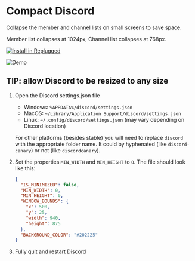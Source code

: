 # Compact Discord

Collapse the member and channel lists on small screens to save space.

Member list collapses at 1024px, Channel list collapses at 768px.

[![Install in Replugged](https://img.shields.io/badge/-Install%20in%20Replugged-blue?style=for-the-badge&logo=none)](https://replugged.dev/install?identifier=asportnoy/compact-discord&source=github)

![Demo](demo.gif)

## TIP: allow Discord to be resized to any size

1. Open the Discord settings.json file

   - Windows: `%APPDATA%/discord/settings.json`
   - MacOS: `~/Library/Application Support/discord/settings.json`
   - Linux: `~/.config/discord/settings.json` (may vary depending on Discord location)

   For other platforms (besides stable) you will need to replace `discord` with the appropriate
   folder name. It could by hyphenated (like `discord-canary`) or not (like `discordcanary`).

2. Set the properties `MIN_WIDTH` and `MIN_HEIGHT` to `0`. The file should look like this:

   ```json
   {
     "IS_MINIMIZED": false,
     "MIN_WIDTH": 0,
     "MIN_HEIGHT": 0,
     "WINDOW_BOUNDS": {
       "x": 500,
       "y": 25,
       "width": 940,
       "height": 875
     },
     "BACKGROUND_COLOR": "#202225"
   }
   ```

3. Fully quit and restart Discord
